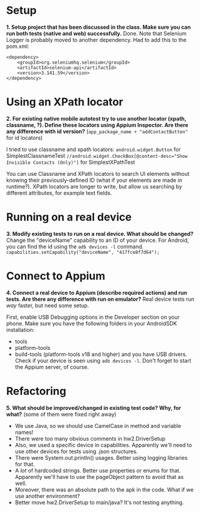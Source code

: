 # Setup
**1. Setup project that has been discussed in the class. Make sure you can run both tests (native and web) successfully.**
Done. Note that Selenium Logger is probably moved to another dependency. Had to add this to the pom.xml:

    <dependency>
        <groupId>org.seleniumhq.selenium</groupId>
        <artifactId>selenium-api</artifactId>
        <version>3.141.59</version>
    </dependency>

# Using an XPath locator
**2. For existing native mobile autotest try to use another locator (xpath, classname, ?). Define these locators using Appium Inspector. Are there any difference with id version?**
(`app_package_name + "addContactButton"` for id locators)

I tried to use classname and xpath locators:
`android.widget.Button` for SimplestClassnameTest
`//android.widget.CheckBox[@content-desc="Show Invisible Contacts (Only)"]` for SimplestXPathTest

You can use Classname and XPath locators to search UI elements without knowing their previously-defined ID (what if your elements are made in runtime?).
XPath locators are longer to write, but allow us searching by different attributes, for example text fields.

# Running on a real device
**3. Modify existing tests to run on a real device. What should be changed?**
Change the "deviceName" capability to an ID of your device. For Android, you can find the id using the `adb devices -l` command.
`capabilities.setCapability("deviceName", "417fce8f7d64");`

# Connect to Appium
**4. Connect a real device to Appium (describe required actions) and run tests. Are there any difference with run on emulator?**
Real device tests run *way* faster, but need some setup.

First, enable USB Debugging options in the Developer section on your phone.
Make sure you have the following folders in your AndroidSDK installation:
* tools
* platform-tools
* build-tools (platform-tools v18 and higher)
and you have USB drivers. Check if your device is seen using `adb devices -l`.
Don't forget to start the Appium server, of course.

# Refactoring
**5. What should be improved/changed in existing test code? Why, for what?**
(some of them were fixed right away)
* We use Java, so we should use CamelCase in method and variable names!
* There were too many obvious comments in hw2.DriverSetup
* Also, we used a specific device in capabilities. Apparently we'll need to use other devices for tests using .json structures.
* There were System.out.println() usages. Better using logging libraries for that.
* A *lot* of hardcoded strings. Better use properties or enums for that. Apparently we'll have to use the pageObject pattern to avoid that as well.
* Moreover, there was an absolute path to the apk in the code. What if we use another environment?
* Better move hw2.DriverSetup to main/java? It's not testing anything.

